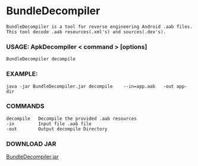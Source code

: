 # BundleDecompiler
    BundleDecompiler is a tool for reverse engineering Android .aab files.
    This tool decode .aab resources(.xml's) and sources(.dex's).
 
### USAGE: ApkDecompiler < command > [options]
    BundleDecompiler decompile
  
### EXAMPLE:
    java -jar BundleDecompiler.jar decompile    --in=app.aab   -out app-dir

### COMMANDS
    decompile   Decompile the provided .aab resources
    -in         Input file .aab file
    -out        Output decompile Directory

    
### DOWNLOAD JAR 
  [BundleDecompiler.jar](https://github.com/TamilanPeriyasamy/BundleDecompiler/raw/master/out/BundleDecompiler.jar)  
